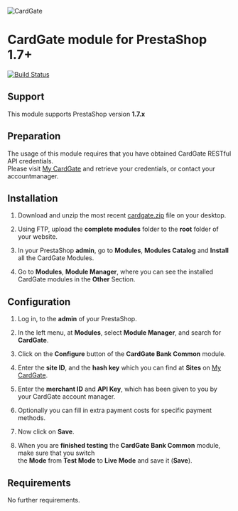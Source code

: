 ![CardGate](https://cdn.curopayments.net/thumb/200/logos/cardgate.png)

# CardGate module for PrestaShop 1.7+

[![Build Status](https://travis-ci.org/cardgate/prestashop17.svg?branch=master)](https://travis-ci.org/cardgate/prestashop17)

## Support

This module supports PrestaShop version **1.7.x**

## Preparation

The usage of this module requires that you have obtained CardGate RESTful API credentials.  
Please visit [My CardGate](https://my.cardgate.com/) and retrieve your credentials, or contact your accountmanager.

## Installation

1. Download and unzip the most recent [cardgate.zip](https://github.com/cardgate/prestashop17/releases) file on your desktop.

2. Using FTP, upload the **complete modules** folder to the **root** folder of your website.

3. In your PrestaShop **admin**, go to **Modules**, **Modules Catalog** and **Install** all the CardGate Modules.

4. Go to **Modules**, **Module Manager**, where you can see the installed CardGate modules in the **Other** Section.

## Configuration

1. Log in, to the **admin** of your PrestaShop.

2. In the left menu, at **Modules**, select **Module Manager**, and search for **CardGate**.

3. Click on the **Configure** button of the **CardGate Bank Common** module.

4. Enter the **site ID**, and the **hash key** which you can find at **Sites** on [My CardGate](https://my.cardgate.com/).

5. Enter the **merchant ID** and **API Key**, which has been given to you by your CardGate account manager.

6. Optionally you can fill in extra payment costs for specific payment methods.

7. Now click on **Save**.

8. When you are **finished testing** the **CardGate Bank Common** module, make sure that you switch  
   the **Mode** from **Test Mode** to **Live Mode** and save it (**Save**).

## Requirements

No further requirements.
